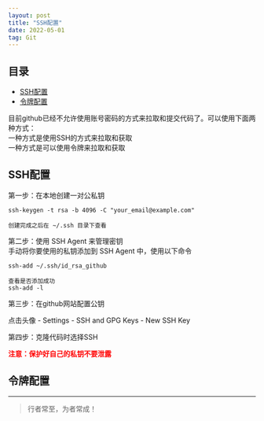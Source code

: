 ```yaml
---
layout: post
title: "SSH配置"
date: 2022-05-01
tag: Git
---
```






## 目录


- [SSH配置](#content1)   
- [令牌配置](#content2)   


目前github已经不允许使用账号密码的方式来拉取和提交代码了。可以使用下面两种方式：<br>
一种方式是使用SSH的方式来拉取和获取<br>
一种方式是可以使用令牌来拉取和获取<br>


<!-- ************************************************ -->
## <a id="content1"></a>SSH配置


第一步：在本地创建一对公私钥
```
ssh-keygen -t rsa -b 4096 -C "your_email@example.com"

创建完成之后在 ~/.ssh 目录下查看
```


第二步：使用 SSH Agent 来管理密钥<br>
手动将你要使用的私钥添加到 SSH Agent 中，使用以下命令
```
ssh-add ~/.ssh/id_rsa_github

查看是否添加成功
ssh-add -l
```

第三步：在github网站配置公钥

点击头像 - Settings - SSH and GPG Keys - New SSH Key


第四步：克隆代码时选择SSH

<span style="color:red; font-weight:Bold">注意：保护好自己的私钥不要泄露</span>


<!-- ************************************************ -->
## <a id="content2"></a>令牌配置




----------
>  行者常至，为者常成！


